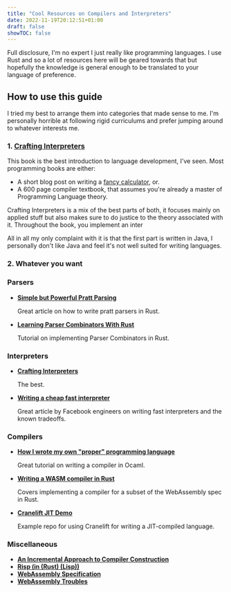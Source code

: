 ```yaml
---
title: "Cool Resources on Compilers and Interpreters"
date: 2022-11-19T20:12:51+01:00
draft: false
showTOC: false
---
```


Full disclosure, I'm no expert I just really like programming languages.
I use Rust and so a lot of resources
here will be geared towards that but hopefully the knowledge is general enough to be translated to your language of preference.

## How to use this guide

I tried my best to arrange them into categories that made sense to me.
I'm personally horrible at following rigid curriculums and prefer jumping around to whatever interests me.

### 1. **[Crafting Interpreters](http://craftinginterpreters.com/contents.html)**

This book is the best introduction to language development, I've seen.
Most programming books are either:

- A short blog post on writing a [fancy calculator](https://github.com/Ch1n3du/ziggy), or.
- A 600 page compiler textbook, that assumes you're already a master of Programming Language theory.

Crafting Interpreters is a mix of the best parts of both, it focuses mainly on applied stuff
but also makes sure to do justice to the theory associated with it.
Throughout the book, you implement an inter

All in all my only complaint with it is that the first part is written in Java, I personally don't like Java
and feel it's not well suited for writing languages.

### 2. Whatever you want

### Parsers

- **[Simple but Powerful Pratt Parsing](https://matklad.github.io/2020/04/13/simple-but-powerful-pratt-parsing.html)**

  Great article on how to write pratt parsers in Rust.

- **[Learning Parser Combinators With Rust](https://bodil.lol/parser-combinators/)**

  Tutorial on implementing Parser Combinators in Rust.

### Interpreters

- **[Crafting Interpreters](http://craftinginterpreters.com/contents.html)**

  The best.

- **[Writing a cheap fast interpreter](https://ndmitchell.com/downloads/slides-cheaply_writing_a_fast_interpreter-23_feb_2021.pdf)**

  Great article by Facebook engineers on writing fast interpreters and the known tradeoffs.

### Compilers

- **[How I wrote my own "proper" programming language](https://mukulrathi.com/create-your-own-programming-language/intro-to-compiler/)**

  Great tutorial on writing a compiler in Ocaml.

- **[Writing a WASM compiler in Rust](https://www.bitfalter.com/webassembly-compiler-text-format-and-ast)**

  Covers implementing a compiler for a subset of the WebAssembly spec in Rust.

- **[Cranelift JIT Demo](https://github.com/bytecodealliance/cranelift-jit-demo)**

  Example repo for using Cranelift for writing a JIT-compiled language.

### Miscellaneous

- **[An Incremental Approach to Compiler Construction](http://scheme2006.cs.uchicago.edu/11-ghuloum.pdf)**
- **[Risp (in (Rust) (Lisp))](https://stopa.io/post/222)**
- **[WebAssembly Specification](https://webassembly.github.io/spec/core/_download/WebAssembly.pdf)**
- **[WebAssembly Troubles](http://troubles.md/wasm-is-not-a-stack-machine/)**
